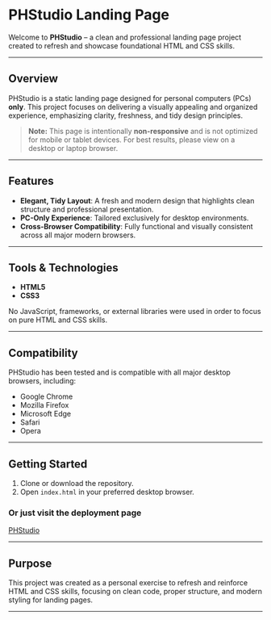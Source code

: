 # PHStudio Landing Page

Welcome to **PHStudio** – a clean and professional landing page project created to refresh and showcase foundational HTML and CSS skills.

---

## Overview

PHStudio is a static landing page designed for personal computers (PCs) **only**. This project focuses on delivering a visually appealing and organized experience, emphasizing clarity, freshness, and tidy design principles.

> **Note:** This page is intentionally **non-responsive** and is not optimized for mobile or tablet devices. For best results, please view on a desktop or laptop browser.

---

## Features

- **Elegant, Tidy Layout**: A fresh and modern design that highlights clean structure and professional presentation.
- **PC-Only Experience**: Tailored exclusively for desktop environments.
- **Cross-Browser Compatibility**: Fully functional and visually consistent across all major modern browsers.

---

## Tools & Technologies

- **HTML5**
- **CSS3**

No JavaScript, frameworks, or external libraries were used in order to focus on pure HTML and CSS skills.

---

## Compatibility

PHStudio has been tested and is compatible with all major desktop browsers, including:

- Google Chrome
- Mozilla Firefox
- Microsoft Edge
- Safari
- Opera

---

## Getting Started

1. Clone or download the repository.
2. Open `index.html` in your preferred desktop browser.

### Or just visit the deployment page
[PHStudio](https://youcefshaaban.github.io/PHStudio/)

---

## Purpose

This project was created as a personal exercise to refresh and reinforce HTML and CSS skills, focusing on clean code, proper structure, and modern styling for landing pages.

---